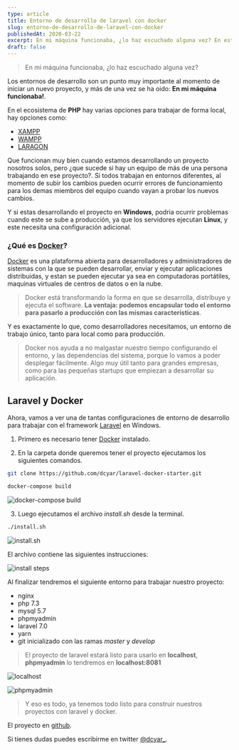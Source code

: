 ```yaml
---
type: article
title: Entorno de desarrollo de laravel con docker
slug: entorno-de-desarrollo-de-laravel-con-docker
publishedAt: 2020-03-22
excerpt: En mi máquina funcionaba, ¿lo haz escuchado alguna vez? En este post veremos como usar docker para crear un entorno de desarrollo para laravel y trabajar de forma mas profesional
draft: false
---
```


> En mi máquina funcionaba, ¿lo haz escuchado alguna vez?

Los entornos de desarrollo son un punto muy importante al momento de iniciar un nuevo proyecto, y más de una vez se ha oido: **En mi máquina funcionaba!**.

En el ecosistema de **PHP** hay varias opciones para trabajar de forma local, hay opciones como:

-   <a href="https://www.apachefriends.org/es/index.html" target="_blank" rel="nofollow">XAMPP</a>
-   <a href="http://www.wampserver.com/en/" target="_blank" rel="nofollow">WAMPP</a>
-   <a href="https://laragon.org/" target="_blank" rel="nofollow">LARAGON</a>

Que funcionan muy bien cuando estamos desarrollando un proyecto nosotros solos, pero ¿que sucede si hay un equipo de más de una persona trabajando en ese proyecto?. Si todos trabajan en entornos diferentes, al momento de subir los cambios pueden ocurrir errores de funcionamiento para los demas miembros del equipo cuando vayan a probar los nuevos cambios.

Y si estas desarrollando el proyecto en **Windows**, podria ocurrir problemas cuando este se sube a producción, ya que los servidores ejecutan **Linux**, y este necesita una configuración adicional.

### ¿Qué es <a href="https://www.docker.com/" target="_blank" rel="nofollow">Docker</a>?

<a href="https://www.docker.com/" target="_blank" rel="nofollow">Docker</a> es una plataforma abierta para desarrolladores y administradores de sistemas con la que se pueden desarrollar, enviar y ejecutar aplicaciones distribuidas, y estan se pueden ejecutar ya sea en computadoras portátiles, maquinas virtuales de centros de datos o en la nube.

> Docker está transformando la forma en que se desarrolla, distribuye y ejecuta el software. **La ventaja: podemos encapsular todo el entorno para pasarlo a producción con las mismas características**.

Y es exactamente lo que, como desarrolladores necesitamos, un entorno de trabajo único, tanto para local como para producción.

> Docker nos ayuda a no malgastar nuestro tiempo configurando el entorno, y las dependencias del sistema, porque lo vamos a poder desplegar fácilmente. Algo muy útil tanto para grandes empresas, como para las pequeñas startups que empiezan a desarrollar su aplicación.

## Laravel y Docker

Ahora, vamos a ver una de tantas configuraciones de entorno de desarrollo para trabajar con el framework <a href="https://laravel.com/" target="_blank" rel="nofollow">Laravel</a> en Windows.

1. Primero es necesario tener <a href="https://www.docker.com/" target="_blank" rel="nofollow">Docker</a> instalado.

2. En la carpeta donde queremos tener el proyecto ejecutamos los siguientes comandos.

```bash
git clone https://github.com/dcyar/laravel-docker-starter.git

docker-compose build
```

![docker-compose build](/images/laravel-docker/docker-compose-build.png)

3. Luego ejecutamos el archivo _install.sh_ desde la terminal.

```bash
./install.sh
```

![install.sh](/images/laravel-docker/install-sh.png)

El archivo contiene las siguientes instrucciones:

![install steps](/images/laravel-docker/steps.png)

Al finalizar tendremos el siguiente entorno para trabajar nuestro proyecto:

-   nginx
-   php 7.3
-   mysql 5.7
-   phpmyadmin
-   laravel 7.0
-   yarn
-   git inicializado con las ramas _master_ y _develop_

> El proyecto de laravel estará listo para usarlo en **localhost**, **phpmyadmin** lo tendremos en **localhost:8081**

![localhost](/images/laravel-docker/localhost.png)

![phpmyadmin](/images/laravel-docker/phpmyadmin.png)

> Y eso es todo, ya tenemos todo listo para construir nuestros proyectos con laravel y docker.

El proyecto en <a href="https://github.com/dcyar/laravel-docker-starter" target="_blank" rel="nofollow">github</a>.

Si tienes dudas puedes escribirme en twitter <a href="https://twitter.com/dcyar_" target="_blank" rel="nofollow">@dcyar\_</a>.
